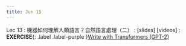 ```yaml
---
title: Jun 15
---
```


Lec 13
: 機器如何理解人類語言？自然語言處理（二）
  : [slides] [videos]
: **EXERCISE**{: .label .label-purple }[Write with Transformers (GPT-2)](https://transformer.huggingface.co/doc/gpt2-large)
